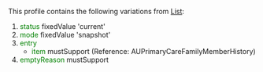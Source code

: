 This profile contains the following variations from [List](https://www.hl7.org/fhir/list.html):

1. <span style='color:green'> status </span> fixedValue 'current'
1. <span style='color:green'> mode </span> fixedValue 'snapshot'
1. <span style='color:green'> entry </span> 
   * <span style='color:green'> item</span> mustSupport (Reference: AUPrimaryCareFamilyMemberHistory)
1. <span style='color:green'> emptyReason</span> mustSupport
